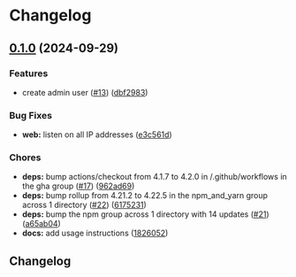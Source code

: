 # Changelog

## [0.1.0](https://github.com/ayushmanchhabra/chat/compare/v0.0.0...v0.1.0) (2024-09-29)


### Features

* create admin user ([#13](https://github.com/ayushmanchhabra/chat/issues/13)) ([dbf2983](https://github.com/ayushmanchhabra/chat/commit/dbf2983fba5fe93ffc550e9f3e2fa34b444ee1f0))


### Bug Fixes

* **web:** listen on all IP addresses ([e3c561d](https://github.com/ayushmanchhabra/chat/commit/e3c561dc1e73686609a4ff470396fed2b4c30a1f))


### Chores

* **deps:** bump actions/checkout from 4.1.7 to 4.2.0 in /.github/workflows in the gha group ([#17](https://github.com/ayushmanchhabra/chat/issues/17)) ([962ad69](https://github.com/ayushmanchhabra/chat/commit/962ad6982d724f127ac2df6f030b2e9a48ff5ca8))
* **deps:** bump rollup from 4.21.2 to 4.22.5 in the npm_and_yarn group across 1 directory ([#22](https://github.com/ayushmanchhabra/chat/issues/22)) ([6175231](https://github.com/ayushmanchhabra/chat/commit/61752316165f3d56415a1bfbcefaa203a187033f))
* **deps:** bump the npm group across 1 directory with 14 updates ([#21](https://github.com/ayushmanchhabra/chat/issues/21)) ([a65ab04](https://github.com/ayushmanchhabra/chat/commit/a65ab04410dc2a0db60c2c71e290e0e7031c590a))
* **docs:** add usage instructions ([1826052](https://github.com/ayushmanchhabra/chat/commit/1826052986a95df9ea611cdb3ad2ff0fbae3ba20))

## Changelog
